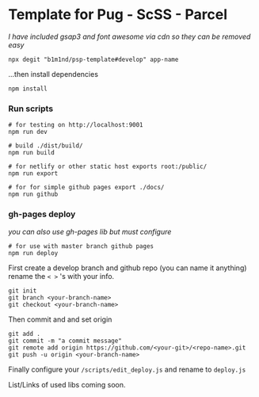 # Template for Pug - ScSS - Parcel

_I have included gsap3 and font awesome via cdn so they can be removed easy_

```
npx degit "b1m1nd/psp-template#develop" app-name
```

...then install dependencies

```
npm install
```

### Run scripts

```
# for testing on http://localhost:9001
npm run dev

# build ./dist/build/
npm run build

# for netlify or other static host exports root:/public/
npm run export

# for for simple github pages export ./docs/
npm run github
```

### gh-pages deploy

_you can also use gh-pages lib but must configure_

```
# for use with master branch github pages
npm run deploy
```

First create a develop branch and github repo (you can name it anything)
rename the `< >` 's with your info.

```
git init
git branch <your-branch-name>
git checkout <your-branch-name>
```

Then commit and and set origin

```
git add .
git commit -m "a commit message"
git remote add origin https://github.com/<your-git>/<repo-name>.git
git push -u origin <your-branch-name>
```

Finally configure your `/scripts/edit_deploy.js` and rename to `deploy.js`

List/Links of used libs coming soon.
